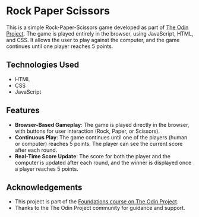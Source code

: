 # Rock Paper Scissors

This is a simple Rock-Paper-Scissors game developed as part of [The Odin Project](https://www.theodinproject.com/). The game is played entirely in the browser, using JavaScript, HTML, and CSS. It allows the user to play against the computer, and the game continues until one player reaches 5 points.

## Technologies Used

- HTML
- CSS
- JavaScript

## Features

- **Browser-Based Gameplay**: The game is played directly in the browser, with buttons for user interaction (Rock, Paper, or Scissors).
- **Continuous Play**: The game continues until one of the players (human or computer) reaches 5 points. The player can see the current score after each round.
- **Real-Time Score Update**: The score for both the player and the computer is updated after each round, and the winner is displayed once a player reaches 5 points.

## Acknowledgements

- This project is part of the [Foundations course on The Odin Project](https://www.theodinproject.com/lessons/foundations-rock-paper-scissors).
- Thanks to the The Odin Project community for guidance and support.
